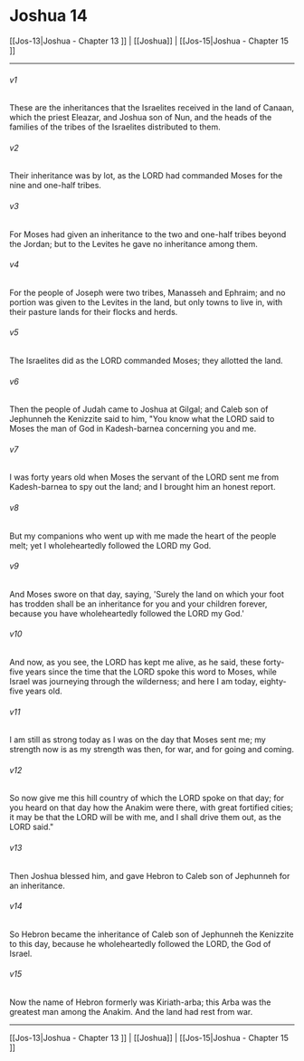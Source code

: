 # Joshua 14

[[Jos-13|Joshua - Chapter 13 ]] | [[Joshua]] | [[Jos-15|Joshua - Chapter 15 ]]
***

###### v1
These are the inheritances that the Israelites received in the land of Canaan, which the priest Eleazar, and Joshua son of Nun, and the heads of the families of the tribes of the Israelites distributed to them.
###### v2
Their inheritance was by lot, as the LORD had commanded Moses for the nine and one-half tribes.
###### v3
For Moses had given an inheritance to the two and one-half tribes beyond the Jordan; but to the Levites he gave no inheritance among them.
###### v4
For the people of Joseph were two tribes, Manasseh and Ephraim; and no portion was given to the Levites in the land, but only towns to live in, with their pasture lands for their flocks and herds.
###### v5
The Israelites did as the LORD commanded Moses; they allotted the land.
###### v6
Then the people of Judah came to Joshua at Gilgal; and Caleb son of Jephunneh the Kenizzite said to him, "You know what the LORD said to Moses the man of God in Kadesh-barnea concerning you and me.
###### v7
I was forty years old when Moses the servant of the LORD sent me from Kadesh-barnea to spy out the land; and I brought him an honest report.
###### v8
But my companions who went up with me made the heart of the people melt; yet I wholeheartedly followed the LORD my God.
###### v9
And Moses swore on that day, saying, 'Surely the land on which your foot has trodden shall be an inheritance for you and your children forever, because you have wholeheartedly followed the LORD my God.'
###### v10
And now, as you see, the LORD has kept me alive, as he said, these forty-five years since the time that the LORD spoke this word to Moses, while Israel was journeying through the wilderness; and here I am today, eighty-five years old.
###### v11
I am still as strong today as I was on the day that Moses sent me; my strength now is as my strength was then, for war, and for going and coming.
###### v12
So now give me this hill country of which the LORD spoke on that day; for you heard on that day how the Anakim were there, with great fortified cities; it may be that the LORD will be with me, and I shall drive them out, as the LORD said."
###### v13
Then Joshua blessed him, and gave Hebron to Caleb son of Jephunneh for an inheritance.
###### v14
So Hebron became the inheritance of Caleb son of Jephunneh the Kenizzite to this day, because he wholeheartedly followed the LORD, the God of Israel.
###### v15
Now the name of Hebron formerly was Kiriath-arba; this Arba was the greatest man among the Anakim. And the land had rest from war.

***

[[Jos-13|Joshua - Chapter 13 ]] | [[Joshua]] | [[Jos-15|Joshua - Chapter 15 ]]
